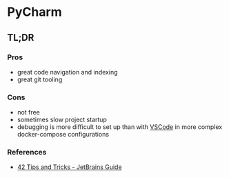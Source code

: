 # PyCharm

## TL;DR

### Pros

* great code navigation and indexing
* great git tooling

### Cons

* not free
* sometimes slow project startup
* debugging is more difficult to set up than with [VSCode](vscode.md) in more complex docker-compose configurations

### References

* [42 Tips and Tricks - JetBrains Guide](https://www.jetbrains.com/guide/python/playlists/42/)
